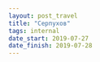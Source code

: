 ```yaml
---
layout: post_travel
title: "Серпухов"
tags: internal
date_start: 2019-07-27
date_finish: 2019-07-28
---
```

